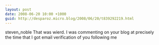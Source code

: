 ```yaml
---
layout: post
date: 2008-06-20 10:00 +1000
guid: http://desparoz.micro.blog/2008/06/20/t839292219.html
---
```

steven_noble That was wierd.  I was commenting on your blog at precisely the time that I got email verification of you following me

